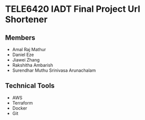 # TELE6420 IADT Final Project Url Shortener
## Members
- Amal Raj Mathur
- Daniel Eze
- Jiawei Zhang
- Rakshitha Ambarish
- Surendhar Muthu Srinivasa Arunachalam
## Technical Tools
- AWS
- Terraform
- Docker
- Git


